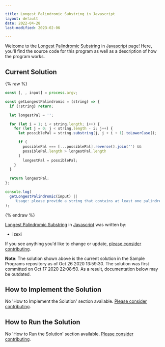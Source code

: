 ```yaml
---

title: Longest Palindromic Substring in Javascript
layout: default
date: 2022-04-28
last-modified: 2023-02-06

---
```


Welcome to the [Longest Palindromic Substring](https://sampleprograms.io/projects/longest-palindromic-substring) in [Javascript](https://sampleprograms.io/languages/javascript) page! Here, you'll find the source code for this program as well as a description of how the program works.

## Current Solution

{% raw %}

```javascript
const [, , input] = process.argv;

const getLongestPalindromic = (string) => {
  if (!string) return;

  let longestPal = '';

  for (let i = 1; i < string.length; i++) {
    for (let j = 0; j < string.length - i; j++) {
      let possiblePal = string.substring(j, j + i + 1).toLowerCase();

      if (
        possiblePal === [...possiblePal].reverse().join('') &&
        possiblePal.length > longestPal.length
      )
        longestPal = possiblePal;
    }
  }

  return longestPal;
};

console.log(
  getLongestPalindromic(input) ||
    'Usage: please provide a string that contains at least one palindrome'
);
```

{% endraw %}

[Longest Palindromic Substring](https://sampleprograms.io/projects/longest-palindromic-substring) in [Javascript](https://sampleprograms.io/languages/javascript) was written by:

- izexi

If you see anything you'd like to change or update, [please consider contributing](https://github.com/TheRenegadeCoder/sample-programs).

**Note**: The solution shown above is the current solution in the Sample Programs repository as of Oct 26 2020 13:59:30. The solution was first committed on Oct 17 2020 22:08:50. As a result, documentation below may be outdated.

## How to Implement the Solution

No 'How to Implement the Solution' section available. [Please consider contributing](https://github.com/TheRenegadeCoder/sample-programs-website).

## How to Run the Solution

No 'How to Run the Solution' section available. [Please consider contributing](https://github.com/TheRenegadeCoder/sample-programs-website).